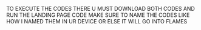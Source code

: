 TO EXECUTE THE CODES THERE U MUST DOWNLOAD BOTH CODES AND RUN THE LANDING PAGE CODE MAKE SURE TO NAME THE CODES LIKE HOW I NAMED THEM IN UR DEVICE OR ELSE IT WILL GO INTO FLAMES
